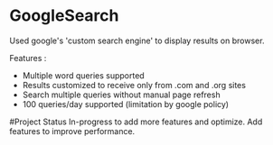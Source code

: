 # GoogleSearch

Used google's 'custom search engine' to display results on browser.

Features :

- Multiple word queries supported
- Results customized to receive only from .com and .org sites
- Search multiple queries without manual page refresh
- 100 queries/day supported (limitation by google policy)

#Project Status
In-progress to add more features and optimize. Add features to improve performance.
